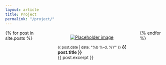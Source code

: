 ```yaml
---
layout: article
title: Project
permalink: "/project/"
---
```

<div class="columns">
{% for post in site.posts %}
    <div class="column is-3">
        <div class="card">
            <div class="card-image">
                <figure class="image is-5by3">
                    <a href="{{ post.url | relative_url }}">
                        <img src="https://bulma.io/images/placeholders/480x320.png" alt="Placeholder image">
                    </a>
                </figure>
            </div>
            <div class="card-content">
            <small class="is-block has-text-right">{{ post.date | date: "%b %-d, %Y" }}</small>
            <b>{{ post.title }}</b>
                <div class="content">
                    {{ post.excerpt }}
                </div>
            </div>
        </div>
    </div>
{% endfor %}
</div>